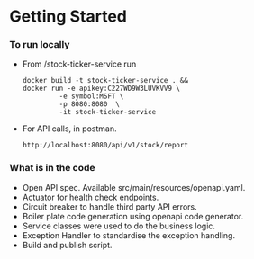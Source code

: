 # Getting Started

### To run locally

- From /stock-ticker-service run
  ```shell
  docker build -t stock-ticker-service . && 
  docker run -e apikey:C227WD9W3LUVKVV9 \
           -e symbol:MSFT \
           -p 8080:8080  \
           -it stock-ticker-service
  ``` 
- For API calls, in postman.
   ```  
   http://localhost:8080/api/v1/stock/report
   ```

### What is in the code
- Open API spec. Available src/main/resources/openapi.yaml.
- Actuator for health check endpoints.
- Circuit breaker to handle third party API errors.
- Boiler plate code generation using openapi code generator.
- Service classes were used to do the business logic.
- Exception Handler to standardise the exception handling.
- Build and publish script.

